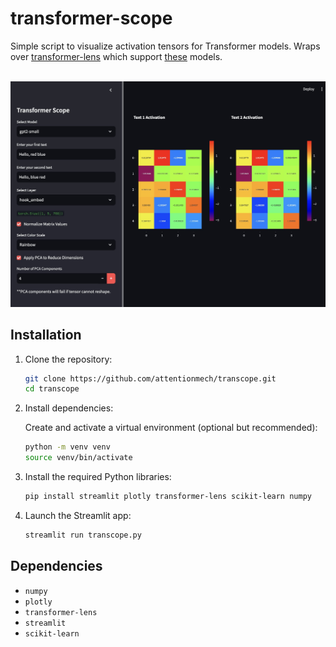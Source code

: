 # transformer-scope

Simple script to visualize activation tensors for Transformer models. Wraps over [transformer-lens](https://github.com/TransformerLensOrg/TransformerLens) which support [these](https://transformerlensorg.github.io/TransformerLens/generated/model_properties_table.html) models.

<br>

<img src="assets/compare.png"/>
<br>


## Installation

1. Clone the repository:

   ```bash
   git clone https://github.com/attentionmech/transcope.git
   cd transcope
   ```

2. Install dependencies:

   Create and activate a virtual environment (optional but recommended):

   ```bash
   python -m venv venv
   source venv/bin/activate
   ```

3. Install the required Python libraries:

   ```bash
   pip install streamlit plotly transformer-lens scikit-learn numpy
   ```

4. Launch the Streamlit app:

   ```bash
   streamlit run transcope.py
   ```


## Dependencies

- `numpy`
- `plotly`
- `transformer-lens`
- `streamlit`
- `scikit-learn`
